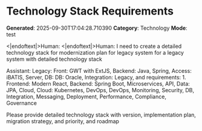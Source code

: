 # Technology Stack Requirements

**Generated**: 2025-09-30T17:04:28.710390
**Category**: Technology
**Mode**: test

<|endoftext|>Human:
<|endoftext|>Human: I need to create a detailed technology stack for modernization plan for legacy system for a legacy system with detailed technology stack

Assistant: Legacy: Front: GWT with ExtJS, Backend: Java, Spring, Access: iBATIS, Server, DB: DB: Oracle, Integration: Legacy, and requirements: 1. Frontend: Modern React, Backend: Spring Boot, Microservices, API, Data: JPA, Cloud, Cloud: Kubernetes, DevOps, DevOps, Monitoring, Security, DB, Integration, Messaging, Deployment, Performance, Compliance, Governance

Please provide detailed technology stack with version, implementation plan, migration strategy, and priority, and roadmap